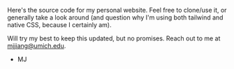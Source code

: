 Here's the source code for my personal website. Feel free to clone/use it, or generally take a look around (and question why I'm using both tailwind and native CSS, because I certainly am).

Will try my best to keep this updated, but no promises. Reach out to me at mjjiang@umich.edu.

- MJ
